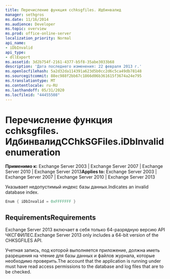 ```yaml
---
title: Перечисление функция cchksgfiles. Идбинвалид
manager: sethgros
ms.date: 11/16/2014
ms.audience: Developer
ms.topic: overview
ms.prod: office-online-server
localization_priority: Normal
api_name:
- iDbInvalid
api_type:
- dllExport
ms.assetid: 3d2b754f-2161-4377-b5f8-35abe3033b68
description: 'Дата последнего изменения: 22 февраля 2013 г.'
ms.openlocfilehash: 5a2d32da114391a623d5b0cc2d6c5ca49db78148
ms.sourcegitcommit: 88ec988f2bb67c1866d06b361615f3674a24e795
ms.translationtype: MT
ms.contentlocale: ru-RU
ms.lasthandoff: 05/31/2020
ms.locfileid: "44455508"
---
```

# <a name="cchksgfilesidbinvalid-enumeration"></a><span data-ttu-id="9f060-103">Перечисление функция cchksgfiles. Идбинвалид</span><span class="sxs-lookup"><span data-stu-id="9f060-103">CChkSGFiles.iDbInvalid enumeration</span></span>

<span data-ttu-id="9f060-104">**Применимо к:** Exchange Server 2003 | Exchange Server 2007 | Exchange Server 2010 | Exchange Server 2013</span><span class="sxs-lookup"><span data-stu-id="9f060-104">**Applies to:** Exchange Server 2003 | Exchange Server 2007 | Exchange Server 2010 | Exchange Server 2013</span></span>
  
<span data-ttu-id="9f060-105">Указывает недопустимый индекс базы данных.</span><span class="sxs-lookup"><span data-stu-id="9f060-105">Indicates an invalid database index.</span></span>
  
```cs
Enum { iDbInvalid = 0xFFFFFFF }

```

## <a name="requirements"></a><span data-ttu-id="9f060-106">Requirements</span><span class="sxs-lookup"><span data-stu-id="9f060-106">Requirements</span></span>

<span data-ttu-id="9f060-107">Exchange Server 2013 включает в себя только 64-разрядную версию API ЧКСГФИЛЕС.</span><span class="sxs-lookup"><span data-stu-id="9f060-107">Exchange Server 2013 only includes a 64-bit version of the CHKSGFILES API.</span></span>
  
<span data-ttu-id="9f060-108">Учетная запись, под которой выполняется приложение, должна иметь разрешения на чтение для базы данных и файлов журнала, которые необходимо проверить.</span><span class="sxs-lookup"><span data-stu-id="9f060-108">The account that the application is running under must have read access permissions to the database and log files that are to be checked.</span></span>
  

